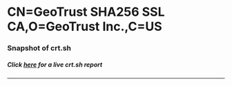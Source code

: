 # CN=GeoTrust SHA256 SSL CA,O=GeoTrust Inc.,C=US
### Snapshot of crt.sh
##### Click [here](https://crt.sh/?q=Serial_394BEF56C716D3F365B687E4995F6A9A) for a live crt.sh report

---
